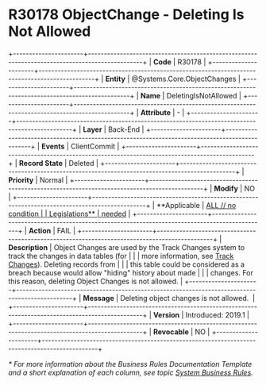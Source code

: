 ﻿---
erp.type: business-rule
erp.entity: Systems.Core.ObjectChanges
---

# R30178 ObjectChange - Deleting Is Not Allowed
+----------------------+-----------------------------------------------------------------------------------------------+
| **Code**             | R30178                                                                                        |
+----------------------+-----------------------------------------------------------------------------------------------+
| **Entity**           | @Systems.Core.ObjectChanges                                                                   |
+----------------------+-----------------------------------------------------------------------------------------------+
| **Name**             | DeletingIsNotAllowed                                                                          |
+----------------------+-----------------------------------------------------------------------------------------------+
| **Attribute**        | \-                                                                                            |
+----------------------+-----------------------------------------------------------------------------------------------+
| **Layer**            | Back-End                                                                                      |
+----------------------+-----------------------------------------------------------------------------------------------+
| **Events**           | ClientCommit                                                                                  |
+----------------------+-----------------------------------------------------------------------------------------------+
| **Record State**     | Deleted                                                                                       |
+----------------------+-----------------------------------------------------------------------------------------------+
| **Priority**         | Normal                                                                                        |
+----------------------+-----------------------------------------------------------------------------------------------+
| **Modify**           | NO                                                                                            |
+----------------------+-----------------------------------------------------------------------------------------------+
| **Applicable         | [ALL // no condition                                                                          |
| Legislations**       | needed](xref:applicable-legislations)                                                         |
+----------------------+-----------------------------------------------------------------------------------------------+
| **Action**           | FAIL                                                                                          |
+----------------------+-----------------------------------------------------------------------------------------------+
| **Description**      | Object Changes are used by the Track Changes system to track the changes in data tables (for  |
|                      | more information, see [Track Changes](xref:track-changes)). Deleting records from             |
|                      | this table could be considered as a breach because would allow \"hiding\" history about made  |
|                      | changes. For this reason, deleting Object Changes is not allowed.                             |
+----------------------+-----------------------------------------------------------------------------------------------+
| **Message**          | Deleting object changes is not allowed.                                                       |
+----------------------+-----------------------------------------------------------------------------------------------+
| **Version**          | Introduced: 2019.1                                                                            |
+----------------------+-----------------------------------------------------------------------------------------------+
| **Revocable**        | NO                                                                                            |
+----------------------+-----------------------------------------------------------------------------------------------+

*\* For more information about the Business Rules Documentation Template and a short explanation of each column, see
topic [System Business Rules](../templates/template-description-system-business-rules.md).*
